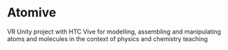 # Atomive
VR Unity project with HTC Vive for modelling, assembling and manipulating atoms and molecules in the context of physics and chemistry teaching
